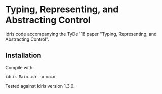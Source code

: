 # Typing, Representing, and Abstracting Control

Idris code accompanying the TyDe '18 paper "Typing, Representing, and Abstracting Control".

## Installation

Compile with:

```
idris Main.idr -o main
```

Tested against Idris version 1.3.0.

